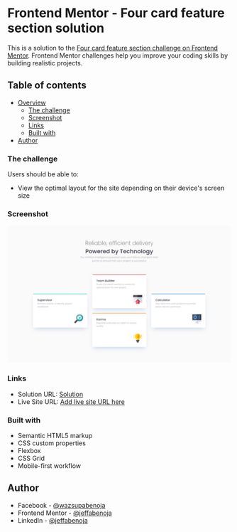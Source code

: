 # Frontend Mentor - Four card feature section solution

This is a solution to the [Four card feature section challenge on Frontend Mentor](https://www.frontendmentor.io/challenges/four-card-feature-section-weK1eFYK). Frontend Mentor challenges help you improve your coding skills by building realistic projects. 

## Table of contents

- [Overview](#overview)
  - [The challenge](#the-challenge)
  - [Screenshot](#screenshot)
  - [Links](#links)
  - [Built with](#built-with)
- [Author](#author)


### The challenge

Users should be able to:

- View the optimal layout for the site depending on their device's screen size

### Screenshot

![](./images/Screenshot.jpg)

### Links

- Solution URL: [Solution](https://github.com/jeffabenoja/Four_card_feature.git)
- Live Site URL: [Add live site URL here](https://your-live-site-url.com)

### Built with

- Semantic HTML5 markup
- CSS custom properties
- Flexbox
- CSS Grid
- Mobile-first workflow

## Author

- Facebook - [@wazsupabenoja](https://www.facebook.com/wazsupabenoja)
- Frontend Mentor - [@jeffabenoja](https://www.frontendmentor.io/profile/jeffabenoja)
- LinkedIn - [@jeffabenoja](https://www.linkedin.com/in/jeffabenoja/)
